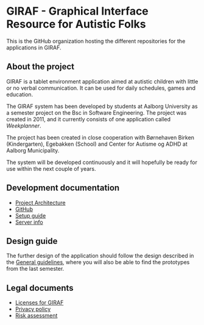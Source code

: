 # GIRAF - Graphical Interface Resource for Autistic Folks

This is the GitHub organization hosting the different repositories for the applications in GIRAF.

## About the project

GIRAF is a tablet environment application aimed at autistic children with little or no verbal communication. It can be used for daily schedules, games and education.

The GIRAF system has been developed by students at Aalborg University as a semester project on the Bsc in Software Engineering. The project was created in 2011, and it currently consists of one application called *Weekplanner*. 

The project has been created in close cooperation with Børnehaven Birken (Kindergarten), Egebakken (School) and Center for Autisme og ADHD at Aalborg Municipality. 

The system will be developed continuously and it will hopefully be ready for use within the next couple of years.

## Development documentation

- [Project Architecture](./wiki/about/about.md)
- [GitHub](../wiki/about/github.md)
- [Setup guide](../wiki/setup-guide/env_setup.md)
- [Server info](../wiki/server/server_setup.md)

## Design guide

The further design of the application should follow the design described in the [General guidelines](../wiki/design_guide/general.md), where you will also be able to find the prototypes from the last semester.

## Legal documents

- [Licenses for GIRAF](../wiki/legal/licenses.md)
- [Privacy policy](../wiki/legal/privacy_licenses.md)
- [Risk assessment](../wiki/legal/risk_assessment.md)

